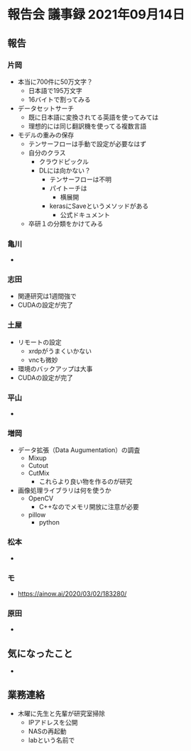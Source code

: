 <!-- tex script for md -->
<script type="text/javascript" async src="https://cdnjs.cloudflare.com/ajax/libs/mathjax/2.7.7/MathJax.js?config=TeX-MML-AM_CHTML">
</script>
<script type="text/x-mathjax-config">
 MathJax.Hub.Config({
 tex2jax: {
 inlineMath: [['$', '$'] ],
 displayMath: [ ['$$','$$'], ["\\[","\\]"] ]
 }
 });
</script>

# 報告会 議事録 2021年09月14日

## 報告

### 片岡
- 本当に700件に50万文字？
    - 日本語で195万文字
    - 16バイトで割ってみる
- データセットサーチ
    - 既に日本語に変換されてる英語を使ってみては
    - 理想的には同じ翻訳機を使ってる複数言語
- モデルの重みの保存
    - テンサーフローは手動で設定が必要なはず
    - 自分のクラス
        - クラウドピックル
        - DLには向かない？
            - テンサーフローは不明
            - パイトーチは
                - 横展開
            - kerasにSaveというメソッドがある
                - 公式ドキュメント
    - 卒研１の分類をかけてみる

### 亀川
- 

### 志田
- 関連研究は1週間強で
- CUDAの設定が完了

### 土屋
- リモートの設定
    - xrdpがうまくいかない
    - vncも微妙
- 環境のバックアップは大事
- CUDAの設定が完了

### 平山
- 

### 増岡
- データ拡張（Data Augumentation）の調査
    - Mixup
    - Cutout
    - CutMix
        - これらより良い物を作るのが研究
- 画像処理ライブラリは何を使うか
    - OpenCV
        - C++なのでメモリ開放に注意が必要
    - pillow
        - python

### 松本
- 

### モ
- https://ainow.ai/2020/03/02/183280/

### 原田
- 

## 気になったこと
- 

## 業務連絡
- 木曜に先生と先輩が研究室掃除
    - IPアドレスを公開
    - NASの再起動
    - labという名前で
